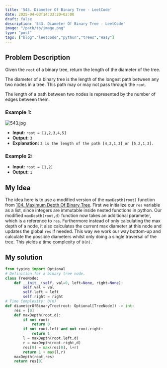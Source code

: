 ```yaml
---
title: '543. Diameter Of Binary Tree - LeetCode'
date: 2025-04-03T14:33:20+02:00
draft: false
description: '543. Diameter Of Binary Tree - LeetCode'
image: "/path/to/image.png"
type: "post"
tags: ["blog","leetcode","python","trees","easy"]
---
```

## Problem Description

Given the `root` of a binary tree, return the length of the diameter of the tree.

The diameter of a binary tree is the length of the longest path between any two nodes in a tree. This path may or may not pass through the `root`.

The length of a path between two nodes is represented by the number of edges between them.

### Example 1:
![543.jpg](/images/543.jpg)
* **Input:** `root = [1,2,3,4,5]`
* **Output:** `3`
* **Explanation:** `3 is the length of the path [4,2,1,3] or [5,2,1,3].`
### Example 2:
* **Input:** `root = [1,2]`
* **Output:** `1`

## My Idea

The idea here is to use a modified version of the `maxDepth(root)` function from [104. Maximum Depth Of Binary Tree](/posts/104.maximumdepthofbinarytree). First we initialize our `res` variable as a list, since integers are immutable inside nested functions in python. Our modified `maxDepth(root,d)` function now takes an additional parameter, which is a reference to `res`. Furthermore instead of only calculating the max depth of a node, it also calculates the current max diameter at this node and updates the global `res` if needed. This way we work our way bottom-up and calculate the possible diameters whilst only doing a single traversal of the tree. This yields a time complexity of `O(n)`.

## My solution
```python
from typing import Optional
# Definition for a binary tree node.
class TreeNode:
    def __init__(self, val=0, left=None, right=None):
        self.val = val
        self.left = left
        self.right = right
# Time Complexity: O(n)
def diameterOfBinaryTree(root: Optional[TreeNode]) -> int:
    res = [0]
    def maxDepth(root,d):
        if not root:
            return 0
        if not root.left and not root.right:
            return 1
        l = maxDepth(root.left,d)
        r = maxDepth(root.right,d)
        res[0] = max(res[0], l+r)
        return 1 + max(l,r)
    maxDepth(root,res)
    return res[0]

```
